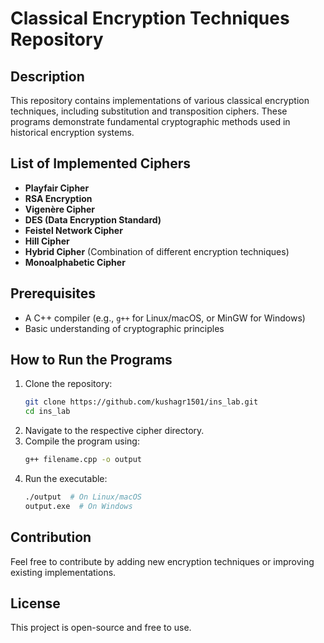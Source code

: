 # Classical Encryption Techniques Repository

## Description
This repository contains implementations of various classical encryption techniques, including substitution and transposition ciphers. These programs demonstrate fundamental cryptographic methods used in historical encryption systems.

## List of Implemented Ciphers
- **Playfair Cipher**
- **RSA Encryption**
- **Vigenère Cipher**
- **DES (Data Encryption Standard)**
- **Feistel Network Cipher**
- **Hill Cipher**
- **Hybrid Cipher** (Combination of different encryption techniques)
- **Monoalphabetic Cipher**

## Prerequisites
- A C++ compiler (e.g., `g++` for Linux/macOS, or MinGW for Windows)
- Basic understanding of cryptographic principles

## How to Run the Programs
1. Clone the repository:
   ```sh
   git clone https://github.com/kushagr1501/ins_lab.git
   cd ins_lab
   ```
2. Navigate to the respective cipher directory.
3. Compile the program using:
   ```sh
   g++ filename.cpp -o output
   ```
4. Run the executable:
   ```sh
   ./output  # On Linux/macOS
   output.exe  # On Windows
   ```


## Contribution
Feel free to contribute by adding new encryption techniques or improving existing implementations.

## License
This project is open-source and free to use.

